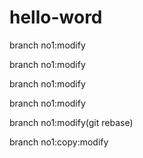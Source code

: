 # hello-word
branch no1:modify

branch no1:modify

branch no1:modify

branch no1:modify

branch no1:modify(git rebase)

branch no1:copy:modify